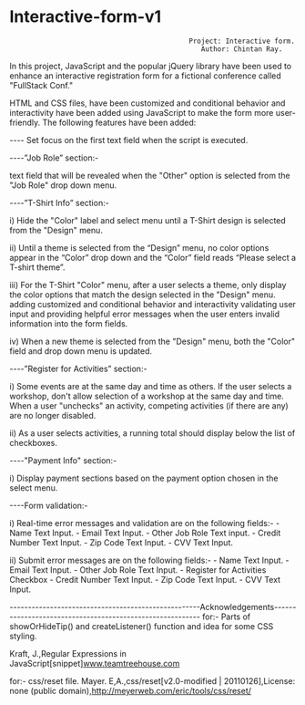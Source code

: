 # Interactive-form-v1

                                                Project: Interactive form.
                                                   Author: Chintan Ray.

In this project, JavaScript and the popular jQuery library have been used to enhance an interactive registration form for a fictional conference called "FullStack Conf."

HTML and CSS files, have been customized and conditional behavior and interactivity have been added using JavaScript to make the form more user-friendly. The following features have been added:

---- Set focus on the first text field when the script is executed.

----”Job Role” section:-

text field that will be revealed when the "Other" option is selected from the "Job Role" drop down menu.

----”T-Shirt Info” section:-

i) Hide the "Color" label and select menu until a T-Shirt design is selected from the "Design" menu.

ii) Until a theme is selected from the “Design” menu, no color options appear in the “Color” drop down and the “Color” field reads “Please select a T-shirt theme”.

iii) For the T-Shirt "Color" menu, after a user selects a theme, only display the color options that match the design selected in the "Design" menu.
adding customized and conditional behavior and interactivity
validating user input and providing helpful error messages when the user enters invalid information into the form fields.

iv) When a new theme is selected from the "Design" menu, both the "Color" field and drop down menu is updated.

----”Register for Activities” section:-

i) Some events are at the same day and time as others. If the user selects a workshop, don't allow selection of a workshop at the same day and time. When a user "unchecks" an activity, competing activities (if there are any) are no longer disabled.

ii) As a user selects activities, a running total should display below the list of checkboxes.

----"Payment Info" section:-

i) Display payment sections based on the payment option chosen in the select menu.

----Form validation:-

i) Real-time error messages and validation are on the following fields:- - Name Text Input. - Email Text Input. - Other Job Role Text input. - Credit Number Text Input. - Zip Code Text Input. - CVV Text Input.

ii) Submit error messages are on the following fields:- - Name Text Input. - Email Text Input. - Other Job Role Text Input. - Register for Activities Checkbox - Credit Number Text Input. - Zip Code Text Input. - CVV Text Input.

----------------------------------------------------Acknowledgements----------------------------------------------------------
for:- Parts of showOrHideTip() and createListener() function and idea for some CSS styling.


Kraft, J.,Regular Expressions in JavaScript[snippet]www.teamtreehouse.com

for:- css/reset file.
Mayer. E,A.,css/reset[v2.0-modified | 20110126],License: none (public domain),http://meyerweb.com/eric/tools/css/reset/
